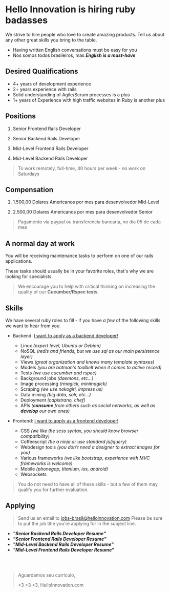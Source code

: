# Hello Innovation is hiring ruby badasses

We strive to hire people who love to create amazing products.
Tell us about any other great skills you bring to the table.

* Having written English conversations must be easy for you
* Nos somos todos brasileiros, mas **_English is a must-have_**

## Desired Qualifications

* 4+ years of development experience
* 2+ years experience with rails
* Solid understanding of Agile/Scrum processes is a plus
* 1+ years of Experience with high traffic websites in Ruby is another plus


## Positions

1. Senior Frontend Rails Developer

2. Senior Backend Rails Developer

3. Mid-Level Frontend Rails Developer

4. Mid-Level Backend Rails Developer

> To work remotely, full-time, 40 hours per week - no work on Saturdays

## Compensation

1. 1.500,00 Dolares Americanos por mes para desenvolvedor Mid-Level

2. 2.500,00 Dolares Americanos por mes para desenvolvedor Senior

> Pagamento via paypal ou transferencia bancaria, no dia 05 de cada mes


## A normal day at work

You will be receiving maintenance tasks to perform on one of our rails applications.

These tasks should usually be in your favorite roles, that's why we are looking for specialists.

> We encourage you to help with critical thinking on increasing the quality of our **Cucumber/Rspec tests**.


## Skills

We have several ruby roles to fill - if you have *a few* of the following skills we want to hear from you

* Backend: [I want to apply as a backend developer!](#applying)
  * Linux _(expert level, Ubuntu or Debian)_
  * NoSQL _(redis and friends, but we use sql as our main persistence layer)_
  * Views _(great organization and knows many template syntaxes)_
  * Models _(you are batman's toolbelt when it comes to active record)_
  * Tests _(we use cucumber and rspec)_
  * Background jobs _(daemons, etc...)_
  * Image processing _(rmagick, minimagick)_
  * Scraping _(we use nokogiri, impress us)_
  * Data mining _(big data, solr, etc...)_
  * Deployment _(capistrano, chef)_
  * APIs _(**consume** from others such as social networks, as well as **develop** our own ones)_


* Frontend: [I want to apply as a frontend developer!](#applying)
  * CSS _(we like the scss syntax, you should know browser compatibility)_
  * Coffeescript _(be a ninja or use standard js/jquery)_
  * Webdesign tools _(you don't need a designer to extract images for you)_
  * Various frameworks _(we like bootstrap, experience with MVC frameworks is welcome)_
  * Mobile _(phonegap, titanium,  ios, android)_
  * Websockets

> You do not need to have all of these skills - but a few of them may qualify you for further evaluation.


## Applying

> Send us an email to jobs-brasil@helloinnovation.com
 Please be sure to put the job title you're applying for in the subject line.

* **_"Senior Backend Rails Developer Resume"_**
* **_"Senior Frontend Rails Developer Resume"_**
* **_"Mid-Level Backend Rails Developer Resume"_**
* **_"Mid-Level Frontend Rails Developer Resume"_**

<br>
<br>

> Aguardamos seu curriculo,
> 
> <3 <3 <3, HelloInnovation.com

<br>
<br>
<br>
<br>
<br>
<br>
<br>
